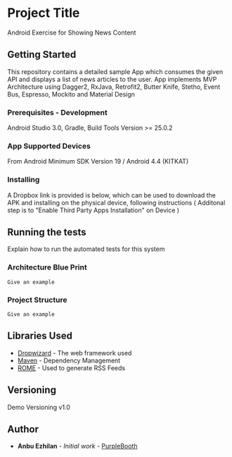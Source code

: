 # Project Title

Android Exercise for Showing News Content

## Getting Started

This repository contains a detailed sample App which consumes the given API and displays a list of news articles to the user. App implements MVP Architecture using Dagger2, RxJava, Retrofit2, Butter Knife, Stetho, Event Bus, Espresso, Mockito and Material Design

### Prerequisites - Development

Android Studio 3.0, Gradle, Build Tools Version >= 25.0.2

### App Supported Devices

From Android Minimum SDK Version 19 / Android 4.4 (KITKAT)

### Installing

A Dropbox link is provided is below, which can be used to download the APK and installing on the physical device, following instructions ( Additonal step is to "Enable Third Party Apps Installation" on Device )

## Running the tests

Explain how to run the automated tests for this system

### Architecture Blue Print



```
Give an example
```

### Project Structure


```
Give an example
```



## Libraries Used

* [Dropwizard](http://www.dropwizard.io/1.0.2/docs/) - The web framework used
* [Maven](https://maven.apache.org/) - Dependency Management
* [ROME](https://rometools.github.io/rome/) - Used to generate RSS Feeds




## Versioning

Demo Versioning v1.0

## Author

* **Anbu Ezhilan** - *Initial work* - [PurpleBooth](https://github.com/anbuuu)

